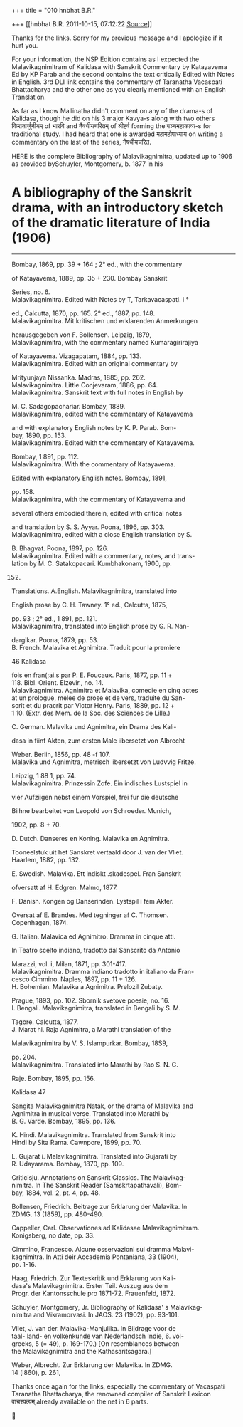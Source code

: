 +++
title = "010 hnbhat B.R."

+++
[[hnbhat B.R.	2011-10-15, 07:12:22 [Source](https://groups.google.com/g/samskrita/c/OoGeAs18djo)]]



Thanks for the links. Sorry for my previous message and I apologize if it hurt you.

  

For your information, the NSP Edition contains as I expected the
Malavikagnimitram of Kalidasa with Sanskrit Commentary by Katayavema Ed by KP Parab and the second contains the text critically Edited with Notes in English. 3rd DLI link contains the commentary of Taranatha Vacaspati Bhattacharya and the other one as you clearly mentioned with an English Translation.

  

As far as I know Mallinatha didn't comment on any of the drama-s of Kalidasa, though he did on his 3 major Kavya-s along with two others किरातार्जुनीयम् of भारवि and नैषधीयचरितम् of श्रीहर्ष forming the पञ्चमहाकाव्य-s for traditional study. I had heard that one is awarded महामहोपाध्याय on writing a commentary on the last of the series, नैषधीयचरित.

  

HERE is the complete Bibliography of Malavikagnimitra, updated up to 1906 as provided bySchuyler, Montgomery, b. 1877 in his

# A bibliography of the Sanskrit drama, with an introductory sketch of the dramatic literature of India (1906)

  

---------------

  

Bombay, 1869, pp. 39 + 164 ; 2° ed., with the commentary  
  
of Katayavema, 1889, pp. 35 + 230. Bombay Sanskrit  
  
Series, no. 6.  
Malavikagnimitra. Edited with Notes by T, Tarkavacaspati. i °  
  
ed., Calcutta, 1870, pp. 165. 2° ed., 1887, pp. 148.  
Malavikagnimitra. Mit kritischen und erklarenden Anmerkungen  
  
herausgegeben von F. Bollensen. Leipzig, 1879,  
Malavikagnimitra, with the commentary named Kumaragirirajiya  
  
of Katayavema. Vizagapatam, 1884, pp. 133.  
Malavikagnimitra. Edited with an original commentary by  
  
Mrityunjaya Nissanka. Madras, 1885, pp. 262.  
Malavikagnimitra. Little Conjevaram, 1886, pp. 64.  
Malavikagnimitra. Sanskrit text with full notes in English by  
  
M. C. Sadagopachariar. Bombay, 1889.  
Malavikagnimitra, edited with the commentary of Katayavema  
  
and with explanatory English notes by K. P. Parab. Bom-  
bay, 1890, pp. 153.  
Malavikagnimitra. Edited with the commentary of Katayavema.  
  
Bombay, 1 891, pp. 112.  
Malavikagnimitra. With the commentary of Katayavema.  
  
Edited with explanatory English notes. Bombay, 1891,  
  
pp. 158.  
Malavikagnimitra, with the commentary of Katayavema and  
  
several others embodied therein, edited with critical notes  
  
and translation by S. S. Ayyar. Poona, 1896, pp. 303.  
Malavikagnimitra, edited with a close English translation by S.  
  
B. Bhagvat. Poona, 1897, pp. 126.  
Malavikagnimitra. Edited with a commentary, notes, and trans-  
lation by M. C. Satakopacari. Kumbhakonam, 1900, pp.  
  
152.  
Translations. A.English. Malavikagnimitra, translated into  
  
English prose by C. H. Tawney. 1° ed., Calcutta, 1875,  
  
pp. 93 ; 2° ed., 1 891, pp. 121.  
Malavikagnimitra, translated into English prose by G. R. Nan-  
  
dargikar. Poona, 1879, pp. 53.  
B. French. Malavika et Agnimitra. Traduit pour la premiere  
  
  
  
46 Kalidasa  
  
fois en fran(;ai.s par P. E. Foucaux. Paris, 1877, pp. 11 +  
118. Bibl. Orient. Elzevir., no. 14.  
Malavikagnimitra. Agnimitra et Malavika, comedie en cinq actes  
at un prologue, melee de prose et de vers, traduite du San-  
scrit et du pracrit par Victor Henry. Paris, 1889, pp. 12 +  
1 10. (Extr. des Mem. de la Soc. des Sciences de Lille.)  
  
C. German. Malavika und Agnimitra, ein Drama des Kali-  
  
dasa in fiinf Akten, zum ersten Male iibersetzt von Albrecht  
  
Weber. Berlin, 1856, pp. 48 -f 107.  
Malavika und Agnimitra, metrisch iibersetzt von Ludvvig Fritze.  
  
Leipzig, 1 88 1, pp. 74.  
Malavikagnimitra. Prinzessin Zofe. Ein indisches Lustspiel in  
  
vier Aufziigen nebst einem Vorspiel, frei fur die deutsche  
  
Biihne bearbeitet von Leopold von Schroeder. Munich,  
  
1902, pp. 8 + 70.  
  
D. Dutch. Danseres en Koning. Malavika en Agnimitra.  
  
Tooneelstuk uit het Sanskret vertaald door J. van der Vliet.  
Haarlem, 1882, pp. 132.  
  
E. Swedish. Malavika. Ett indiskt .skadespel. Fran Sanskrit  
  
ofversatt af H. Edgren. Malmo, 1877.  
  
F. Danish. Kongen og Danserinden. Lystspil i fem Akter.  
  
Oversat af E. Brandes. Med tegninger af C. Thomsen.  
Copenhagen, 1874.  
  
G. Italian. Malavica ed Agnimitro. Dramma in cinque atti.  
  
In Teatro scelto indiano, tradotto dal Sanscrito da Antonio  
  
Marazzi, vol. i, Milan, 1871, pp. 301-417.  
Malavikagnimitra. Dramma indiano tradotto in italiano da Fran-  
cesco Cimmino. Naples, 1897, pp. 11 + 126.  
H. Bohemian. Malavika a Agnimitra. Prelozil Zubaty.  
  
Prague, 1893, pp. 102. Sbornik svetove poesie, no. 16.  
I. Bengali. Malavikagnimitra, translated in Bengali by S. M.  
  
Tagore. Calcutta, 1877.  
J. Marat hi. Raja Agnimitra, a Marathi translation of the  
  
Malavikagnimitra by V. S. Islampurkar. Bombay, 18S9,  
  
pp. 204.  
Malavikagnimitra. Translated into Marathi by Rao S. N. G.  
  
Raje. Bombay, 1895, pp. 156.  
  
  
  
Kalidasa 47  
  
Sangita Malavikagnimitra Natak, or the drama of Malavika and  
Agnimitra in musical verse. Translated into Marathi by  
B. G. Varde. Bombay, 1895, pp. 136.  
  
K. Hindi. Malavikagnimitra. Translated from Sanskrit into  
Hindi by Sita Rama. Cawnpore, 1899, pp. 70.  
  
L. Gujarat i. Malavikagnimitra. Translated into Gujarati by  
R. Udayarama. Bombay, 1870, pp. 109.  
  
Criticisju. Annotations on Sanskrit Classics. The Malavikag-  
nimitra. In The Sanskrit Reader (Samskrtapathavali), Bom-  
bay, 1884, vol. 2, pt. 4, pp. 48.  
  
Bollensen, Friedrich. Beitrage zur Erklarung der Malavika. In  
ZDMG. 13 (1859), pp. 480-490.  
  
Cappeller, Carl. Observationes ad Kalidasae Malavikagnimitram.  
Konigsberg, no date, pp. 33.  
  
Cimmino, Francesco. Alcune osservazioni sul dramma Malavi-  
kagnimitra. In Atti deir Accademia Pontaniana, 33 (1904),  
pp. 1-16.  
  
Haag, Friedrich. Zur Texteskritik und Erklarung von Kali-  
dasa's Malavikagnimitra. Erster Teil. Auszug aus dem  
Progr. der Kantonsschule pro 1871-72. Frauenfeld, 1872.  
  
Schuyler, Montgomery, Jr. Bibliography of Kalidasa' s Malavikag-  
nimitra and Vikramorvasi. In JAOS. 23 (1902), pp. 93-101.  
  
Vliet, J. van der. Malavika-Manjulika. In Bijdrage voor de  
taal- land- en volkenkunde van Nederlandsch Indie, 6. vol-  
greeks, 5 (= 49), p. 169-170.) \[On resemblances between  
the Malavikagnimitra and the Kathasaritsagara.\]  
  
Weber, Albrecht. Zur Erklarung der Malavika. In ZDMG.  
14 (i860), p. 261,  

  

Thanks once again for the links, especially the commentary of Vacaspati Taranatha Bhattacharya, the renowned compiler of Sanskrit Lexicon वाचस्पत्यम् already available on the net in 6 parts.



